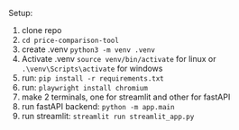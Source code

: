 Setup:
1. clone repo
2. ``` cd price-comparison-tool ```
3. create .venv ``` python3 -m venv .venv ```
4. Activate .venv ``` source venv/bin/activate ``` for linux or ``` .\venv\Scripts\activate ``` for windows
5. run: ``` pip install -r requirements.txt ```
6. run: ``` playwright install chromium ```
7. make 2 terminals, one for streamlit and other for fastAPI
8. run fastAPI backend: ``` python -m app.main ```
9. run streamlit: ``` streamlit run streamlit_app.py ```
